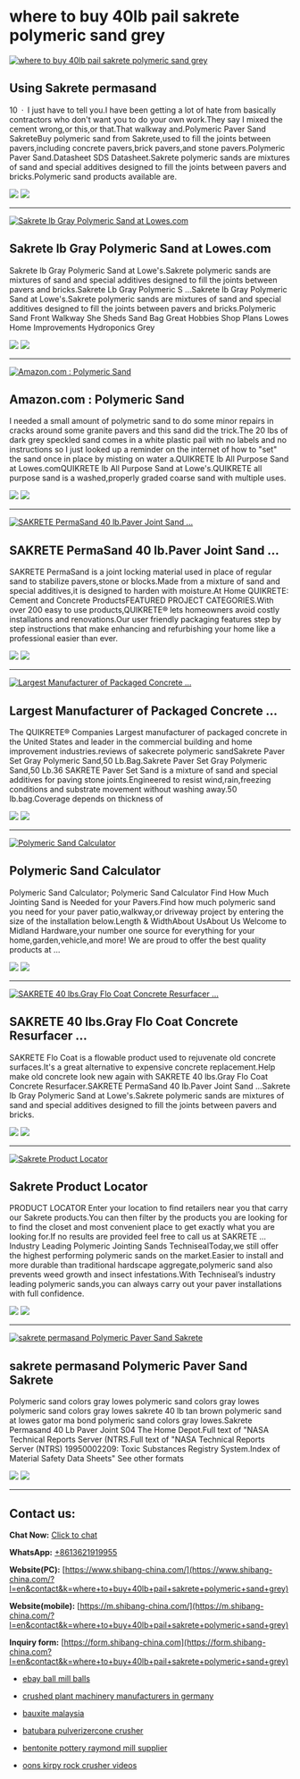 # where to buy 40lb pail sakrete polymeric sand grey

<a href="https://swt.shibang-china.com/?l=en&img&k=where+to+buy+40lb+pail+sakrete+polymeric+sand+grey" target="_blank">![where to buy 40lb pail sakrete polymeric sand grey](http://static.shibang-china.com/all-800x300/276.jpg)</a>

## Using Sakrete permasand
10&ensp;&#0183;&ensp;I just have to tell you.I have been getting a lot of hate from basically contractors who don't want you to do your own work.They say I mixed the cement wrong,or this,or that.That walkway and.Polymeric Paver Sand SakreteBuy polymeric sand from Sakrete,used to fill the joints between pavers,including concrete pavers,brick pavers,and stone pavers.Polymeric Paver Sand.Datasheet SDS Datasheet.Sakrete polymeric sands are mixtures of sand and special additives designed to fill the joints between pavers and bricks.Polymeric sand products available are.


<a href="https://whatsapp.shibangsoft.com/WhatsApp.php" target="_blank" title="WhatsApp">![](http://static.shibang-china.com/icon/whatsapp.png)</a> <a href="https://swt.shibang-china.com/?l=en&icon&k=where+to+buy+40lb+pail+sakrete+polymeric+sand+grey" target="_blank">![](http://static.shibang-china.com/icon/chat-en.png)</a>

---

<a href="https://swt.shibang-china.com/?l=en&img&k=where+to+buy+40lb+pail+sakrete+polymeric+sand+grey" target="_blank">![Sakrete lb Gray Polymeric Sand at Lowes.com](http://static.shibang-china.com/all-800x300/1453.jpg)</a>

## Sakrete lb Gray Polymeric Sand at Lowes.com
Sakrete lb Gray Polymeric Sand at Lowe's.Sakrete polymeric sands are mixtures of sand and special additives designed to fill the joints between pavers and bricks.Sakrete Lb Gray Polymeric S …Sakrete lb Gray Polymeric Sand at Lowe's.Sakrete polymeric sands are mixtures of sand and special additives designed to fill the joints between pavers and bricks.Polymeric Sand Front Walkway She Sheds Sand Bag Great Hobbies Shop Plans Lowes Home Improvements Hydroponics Grey


<a href="https://whatsapp.shibangsoft.com/WhatsApp.php" target="_blank" title="WhatsApp">![](http://static.shibang-china.com/icon/whatsapp.png)</a> <a href="https://swt.shibang-china.com/?l=en&icon&k=where+to+buy+40lb+pail+sakrete+polymeric+sand+grey" target="_blank">![](http://static.shibang-china.com/icon/chat-en.png)</a>

---

<a href="https://swt.shibang-china.com/?l=en&img&k=where+to+buy+40lb+pail+sakrete+polymeric+sand+grey" target="_blank">![Amazon.com : Polymeric Sand](http://static.shibang-china.com/all-800x300/621.jpg)</a>

## Amazon.com : Polymeric Sand
I needed a small amount of polymetric sand to do some minor repairs in cracks around some granite pavers and this sand did the trick.The 20 lbs of dark grey speckled sand comes in a white plastic pail with no labels and no instructions so I just looked up a reminder on the internet of how to &quot;set&quot; the sand once in place by misting on water a.QUIKRETE lb All Purpose Sand at Lowes.comQUIKRETE lb All Purpose Sand at Lowe's.QUIKRETE all purpose sand is a washed,properly graded coarse sand with multiple uses.


<a href="https://whatsapp.shibangsoft.com/WhatsApp.php" target="_blank" title="WhatsApp">![](http://static.shibang-china.com/icon/whatsapp.png)</a> <a href="https://swt.shibang-china.com/?l=en&icon&k=where+to+buy+40lb+pail+sakrete+polymeric+sand+grey" target="_blank">![](http://static.shibang-china.com/icon/chat-en.png)</a>

---

<a href="https://swt.shibang-china.com/?l=en&img&k=where+to+buy+40lb+pail+sakrete+polymeric+sand+grey" target="_blank">![SAKRETE PermaSand 40 lb.Paver Joint Sand …](http://static.shibang-china.com/all-800x300/1363.jpg)</a>

## SAKRETE PermaSand 40 lb.Paver Joint Sand …
SAKRETE PermaSand is a joint locking material used in place of regular sand to stabilize pavers,stone or blocks.Made from a mixture of sand and special additives,it is designed to harden with moisture.At Home QUIKRETE: Cement and Concrete ProductsFEATURED PROJECT CATEGORIES.With over 200 easy to use products,QUIKRETE&#174; lets homeowners avoid costly installations and renovations.Our user friendly packaging features step by step instructions that make enhancing and refurbishing your home like a professional easier than ever.


<a href="https://whatsapp.shibangsoft.com/WhatsApp.php" target="_blank" title="WhatsApp">![](http://static.shibang-china.com/icon/whatsapp.png)</a> <a href="https://swt.shibang-china.com/?l=en&icon&k=where+to+buy+40lb+pail+sakrete+polymeric+sand+grey" target="_blank">![](http://static.shibang-china.com/icon/chat-en.png)</a>

---

<a href="https://swt.shibang-china.com/?l=en&img&k=where+to+buy+40lb+pail+sakrete+polymeric+sand+grey" target="_blank">![Largest Manufacturer of Packaged Concrete …](http://static.shibang-china.com/all-800x300/1250.jpg)</a>

## Largest Manufacturer of Packaged Concrete …
The QUIKRETE&#174; Companies Largest manufacturer of packaged concrete in the United States and leader in the commercial building and home improvement industries.reviews of sakecrete polymeric sandSakrete Paver Set Gray Polymeric Sand,50 Lb.Bag.Sakrete Paver Set Gray Polymeric Sand,50 Lb.36 SAKRETE Paver Set Sand is a mixture of sand and special additives for paving stone joints.Engineered to resist wind,rain,freezing conditions and substrate movement without washing away.50 lb.bag.Coverage depends on thickness of


<a href="https://whatsapp.shibangsoft.com/WhatsApp.php" target="_blank" title="WhatsApp">![](http://static.shibang-china.com/icon/whatsapp.png)</a> <a href="https://swt.shibang-china.com/?l=en&icon&k=where+to+buy+40lb+pail+sakrete+polymeric+sand+grey" target="_blank">![](http://static.shibang-china.com/icon/chat-en.png)</a>

---

<a href="https://swt.shibang-china.com/?l=en&img&k=where+to+buy+40lb+pail+sakrete+polymeric+sand+grey" target="_blank">![Polymeric Sand Calculator](http://static.shibang-china.com/all-800x300/807.jpg)</a>

## Polymeric Sand Calculator
Polymeric Sand Calculator; Polymeric Sand Calculator Find How Much Jointing Sand is Needed for your Pavers.Find how much polymeric sand you need for your paver patio,walkway,or driveway project by entering the size of the installation below.Length &amp; WidthAbout UsAbout Us Welcome to Midland Hardware,your number one source for everything for your home,garden,vehicle,and more! We are proud to offer the best quality products at …


<a href="https://whatsapp.shibangsoft.com/WhatsApp.php" target="_blank" title="WhatsApp">![](http://static.shibang-china.com/icon/whatsapp.png)</a> <a href="https://swt.shibang-china.com/?l=en&icon&k=where+to+buy+40lb+pail+sakrete+polymeric+sand+grey" target="_blank">![](http://static.shibang-china.com/icon/chat-en.png)</a>

---

<a href="https://swt.shibang-china.com/?l=en&img&k=where+to+buy+40lb+pail+sakrete+polymeric+sand+grey" target="_blank">![SAKRETE 40 lbs.Gray Flo Coat Concrete Resurfacer …](http://static.shibang-china.com/all-800x300/321.jpg)</a>

## SAKRETE 40 lbs.Gray Flo Coat Concrete Resurfacer …
SAKRETE Flo Coat is a flowable product used to rejuvenate old concrete surfaces.It's a great alternative to expensive concrete replacement.Help make old concrete look new again with SAKRETE 40 lbs.Gray Flo Coat Concrete Resurfacer.SAKRETE PermaSand 40 lb.Paver Joint Sand …Sakrete lb Gray Polymeric Sand at Lowe's.Sakrete polymeric sands are mixtures of sand and special additives designed to fill the joints between pavers and bricks.


<a href="https://whatsapp.shibangsoft.com/WhatsApp.php" target="_blank" title="WhatsApp">![](http://static.shibang-china.com/icon/whatsapp.png)</a> <a href="https://swt.shibang-china.com/?l=en&icon&k=where+to+buy+40lb+pail+sakrete+polymeric+sand+grey" target="_blank">![](http://static.shibang-china.com/icon/chat-en.png)</a>

---

<a href="https://swt.shibang-china.com/?l=en&img&k=where+to+buy+40lb+pail+sakrete+polymeric+sand+grey" target="_blank">![Sakrete Product Locator](http://static.shibang-china.com/all-800x300/1460.jpg)</a>

## Sakrete Product Locator
PRODUCT LOCATOR Enter your location to find retailers near you that carry our Sakrete products.You can then filter by the products you are looking for to find the closet and most convenient place to get exactly what you are looking for.If no results are provided feel free to call us at SAKRETE …Industry Leading Polymeric Jointing Sands TechnisealToday,we still offer the highest performing polymeric sands on the market.Easier to install and more durable than traditional hardscape aggregate,polymeric sand also prevents weed growth and insect infestations.With Techniseal’s industry leading polymeric sands,you can always carry out your paver installations with full confidence.


<a href="https://whatsapp.shibangsoft.com/WhatsApp.php" target="_blank" title="WhatsApp">![](http://static.shibang-china.com/icon/whatsapp.png)</a> <a href="https://swt.shibang-china.com/?l=en&icon&k=where+to+buy+40lb+pail+sakrete+polymeric+sand+grey" target="_blank">![](http://static.shibang-china.com/icon/chat-en.png)</a>

---

<a href="https://swt.shibang-china.com/?l=en&img&k=where+to+buy+40lb+pail+sakrete+polymeric+sand+grey" target="_blank">![sakrete permasand Polymeric Paver Sand Sakrete](http://static.shibang-china.com/all-800x300/1192.jpg)</a>

## sakrete permasand Polymeric Paver Sand Sakrete
Polymeric sand colors gray lowes polymeric sand colors gray lowes polymeric sand colors gray lowes sakrete 40 lb tan brown polymeric sand at lowes gator ma bond polymeric sand colors gray lowes.Sakrete Permasand 40 Lb Paver Joint S04 The Home Depot.Full text of &quot;NASA Technical Reports Server (NTRS.Full text of &quot;NASA Technical Reports Server (NTRS) 19950002209: Toxic Substances Registry System.Index of Material Safety Data Sheets&quot; See other formats


<a href="https://whatsapp.shibangsoft.com/WhatsApp.php" target="_blank" title="WhatsApp">![](http://static.shibang-china.com/icon/whatsapp.png)</a> <a href="https://swt.shibang-china.com/?l=en&icon&k=where+to+buy+40lb+pail+sakrete+polymeric+sand+grey" target="_blank">![](http://static.shibang-china.com/icon/chat-en.png)</a>

---
## Contact us:

**Chat Now:** [Click to chat](https://swt.shibang-china.com?l=en&contact&k=where+to+buy+40lb+pail+sakrete+polymeric+sand+grey)

**WhatsApp:**  [+8613621919955](https://whatsapp.shibangsoft.com/WhatsApp.php)

**Website(PC):** [https://www.shibang-china.com/](https://www.shibang-china.com/?l=en&contact&k=where+to+buy+40lb+pail+sakrete+polymeric+sand+grey)

**Website(mobile):** [https://m.shibang-china.com/](https://m.shibang-china.com/?l=en&contact&k=where+to+buy+40lb+pail+sakrete+polymeric+sand+grey)

**Inquiry form:** [https://form.shibang-china.com](https://form.shibang-china.com?l=en&contact&k=where+to+buy+40lb+pail+sakrete+polymeric+sand+grey)

* [ebay ball mill balls](../154/ebay%20ball%20mill%20balls.md)

* [crushed plant machinery manufacturers in germany](../151/crushed%20plant%20machinery%20manufacturers%20in%20germany.md)

* [bauxite malaysia](../152/bauxite%20malaysia.md)

* [batubara pulverizercone crusher](../157/batubara%20pulverizercone%20crusher.md)

* [bentonite pottery raymond mill supplier](../152/bentonite%20pottery%20raymond%20mill%20supplier.md)

* [oons kirpy rock crusher videos](../159/oons%20kirpy%20rock%20crusher%20videos.md)